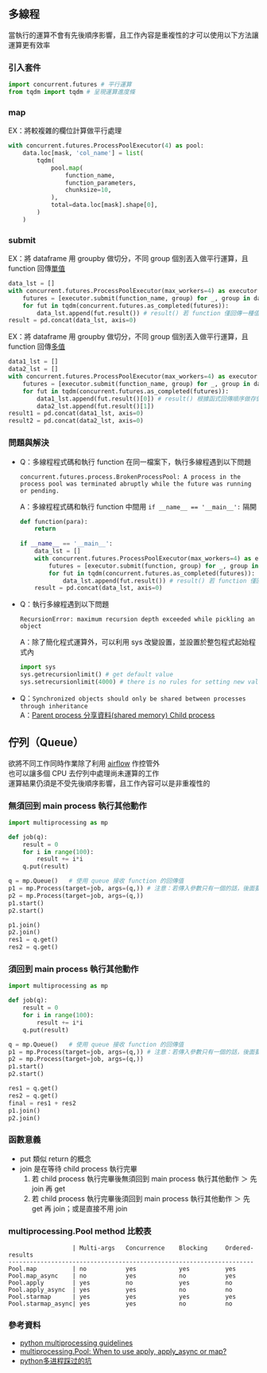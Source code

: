 ## 多線程
當執行的運算不會有先後順序影響，且工作內容是重複性的才可以使用以下方法讓運算更有效率  
### 引入套件
```python
import concurrent.futures # 平行運算
from tqdm import tqdm # 呈現運算進度條
```
### map
EX：將較複雜的欄位計算做平行處理
```python
with concurrent.futures.ProcessPoolExecutor(4) as pool:
    data.loc[mask, 'col_name'] = list(
        tqdm(
            pool.map(
                function_name,
                function_parameters,
                chunksize=10,
            ),
            total=data.loc[mask].shape[0],
        )
    )
```
### submit
EX：將 dataframe 用 groupby 做切分，不同 group 個別丟入做平行運算，且 function 回傳<ins>單值</ins>
```python
data_lst = []
with concurrent.futures.ProcessPoolExecutor(max_workers=4) as executor:
    futures = [executor.submit(function_name, group) for _, group in data.groupby(['col_name'])]
    for fut in tqdm(concurrent.futures.as_completed(futures)):
        data_lst.append(fut.result()) # result() 若 function 僅回傳一種值則不需要索引
result = pd.concat(data_lst, axis=0)
```
EX：將 dataframe 用 groupby 做切分，不同 group 個別丟入做平行運算，且 function 回傳<ins>多值</ins>
```python
data1_lst = []
data2_lst = []
with concurrent.futures.ProcessPoolExecutor(max_workers=4) as executor:
    futures = [executor.submit(function_name, group) for _, group in data.groupby(['col_name'])]
    for fut in tqdm(concurrent.futures.as_completed(futures)):
        data1_lst.append(fut.result()[0]) # result() 根據函式回傳順序做存儲
        data2_lst.append(fut.result()[1])
result1 = pd.concat(data1_lst, axis=0)
result2 = pd.concat(data2_lst, axis=0)
```
### 問題與解決
* Q：多線程程式碼和執行 function 在同一檔案下，執行多線程遇到以下問題
    ```
    concurrent.futures.process.BrokenProcessPool: A process in the process pool was terminated abruptly while the future was running or pending.
    ```
  A：多線程程式碼和執行 function 中間用 `if __name__ == '__main__':` 隔開
    ```python
    def function(para):
        return
        
    if __name__ == '__main__':
        data_lst = []
        with concurrent.futures.ProcessPoolExecutor(max_workers=4) as executor:
            futures = [executor.submit(function, group) for _, group in data.groupby(['col_name'])]
            for fut in tqdm(concurrent.futures.as_completed(futures)):
                data_lst.append(fut.result()) # result() 若 function 僅回傳一種值則不需要索引
        result = pd.concat(data_lst, axis=0)
    ```
* Q：執行多線程遇到以下問題
    ```
    RecursionError: maximum recursion depth exceeded while pickling an object
    ```
  A：除了簡化程式運算外，可以利用 sys 改變設置，並設置於整包程式起始程式內
    ```python
    import sys
    sys.getrecursionlimit() # get default value
    sys.setrecursionlimit(4000) # there is no rules for setting new value. keep try and error.
    ```
* Q：`Synchronized objects should only be shared between processes through inheritance`  
  A：[Parent process 分享資料(shared memory) Child process](https://myapollo.com.tw/blog/python-multiprocessing/#parent-process-%e5%88%86%e4%ba%ab%e8%b3%87%e6%96%99shared-memory-child-process)
    
## 佇列（Queue）
欲將不同工作同時作業除了利用 [airflow](https://github.com/yuning-lin/EnvironmentSetup/tree/main/AirFlow) 作控管外  
也可以讓多個 CPU 去佇列中處理尚未運算的工作  
運算結果仍須是不受先後順序影響，且工作內容可以是非重複性的  

### 無須回到 main process 執行其他動作
```python
import multiprocessing as mp

def job(q):
    result = 0
    for i in range(100):
        result += i*i
    q.put(result) 

q = mp.Queue()   # 使用 queue 接收 function 的回傳值
p1 = mp.Process(target=job, args=(q,)) # 注意：若傳入參數只有一個的話，後面要有逗號
p2 = mp.Process(target=job, args=(q,))
p1.start()
p2.start()

p1.join()
p2.join()
res1 = q.get()
res2 = q.get()
```

### 須回到 main process 執行其他動作
```python
import multiprocessing as mp

def job(q):
    result = 0
    for i in range(100):
        result += i*i
    q.put(result) 

q = mp.Queue()   # 使用 queue 接收 function 的回傳值
p1 = mp.Process(target=job, args=(q,)) # 注意：若傳入參數只有一個的話，後面要有逗號
p2 = mp.Process(target=job, args=(q,))
p1.start()
p2.start()

res1 = q.get()
res2 = q.get()
final = res1 + res2
p1.join()
p2.join()
```

### 函數意義
* put 類似 return 的概念
* join 是在等待 child process 執行完畢
    1. 若 child process 執行完畢後無須回到 main process 執行其他動作 ＞ 先 join 再 get  
    2. 若 child process 執行完畢後須回到 main process 執行其他動作 ＞ 先 get 再 join；或是直接不用 join

### multiprocessing.Pool method 比較表
```
                  | Multi-args   Concurrence    Blocking     Ordered-results
---------------------------------------------------------------------
Pool.map          | no           yes            yes          yes
Pool.map_async    | no           yes            no           yes
Pool.apply        | yes          no             yes          no
Pool.apply_async  | yes          yes            no           no
Pool.starmap      | yes          yes            yes          yes
Pool.starmap_async| yes          yes            no           no
```
### 參考資料
* [python multiprocessing guidelines](https://docs.python.org/3.9/library/multiprocessing.html#programming-guidelines)
* [multiprocessing.Pool: When to use apply, apply_async or map?](https://stackoverflow.com/questions/8533318/multiprocessing-pool-when-to-use-apply-apply-async-or-map)
* [python多进程踩过的坑](https://www.jianshu.com/p/2e6d72ae1770)


